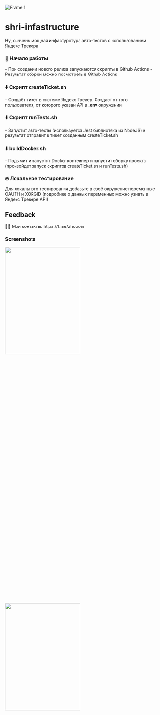 ![Frame 1](https://user-images.githubusercontent.com/49750349/139683060-c0741b1d-87f7-46f7-baa8-473a7e0a3bc3.png)
# shri-infastructure
Ну, очччень мощная инфастурктура авто-тестов с использованием Яндекс Трекера

<h3>🚀 Начало работы</h3>
- При создании нового релиза запускаются скрипты в Github Actions
- Результат сборки можно посмотреть в Github Actions

<h3>⬇️ Скрипт createTicket.sh</h3>
- Создаёт тикет в системе Яндекс Трекер. Создаст от того пользователя, от которого указан API в <b>.env</b> окружении

<h3>⬇️ Скрипт runTests.sh</h3>
- Запустит авто-тесты (используется Jest библиотека из NodeJS) и результат отправит в тикет созданным createTicket.sh

<h3>⬇️  buildDocker.sh</h3>
- Подымит и запустит Docker контейнер и запустит сборку проекта (произойдет запуск скриптов createTicket.sh и runTests.sh)

<h3>🔥 Локальное тестирование</h3>
Для локального тестирования добавьте в своё окружение переменные OAUTH и XORGID (подробнее о данных переменных можно узнать в Яндекс Трекере API)

<h2>Feedback</h2>
👩‍🚀 Мои контакты: https://t.me/zhcoder

<h3>Screenshots</h3>
<img src="https://user-images.githubusercontent.com/49750349/139685512-1d4f3f44-efac-4d10-885a-1ac572077191.png" width="70%" height="30%">
<img src="https://user-images.githubusercontent.com/49750349/139685646-ff3060e7-388b-4989-af8a-218fc9128d29.png" width="70%" height="30%">